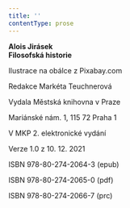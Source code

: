 ```yaml
---
title: ''
contentType: prose
---
```


**Alois Jirásek  
Filosofská historie**

Ilustrace na obálce z Pixabay.com

  

Redakce Markéta Teuchnerová

Vydala Městská knihovna v Praze

  

Mariánské nám. 1, 115 72 Praha 1

V MKP 2. elektronické vydání

  

Verze 1.0 z 10. 12. 2021

ISBN 978-80-274-2064-3 (epub)

  

ISBN 978-80-274-2065-0 (pdf)

  

ISBN 978-80-274-2066-7 (prc)
